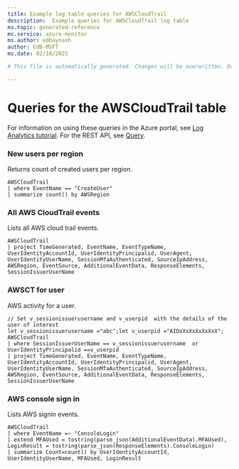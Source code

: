 ```yaml
---
title: Example log table queries for AWSCloudTrail
description:  Example queries for AWSCloudTrail log table
ms.topic: generated-reference
ms.service: azure-monitor
ms.author: edbaynash
author: EdB-MSFT
ms.date: 02/18/2025

# This file is automatically generated. Changes will be overwritten. Do not change this file directly. 

---
```


# Queries for the AWSCloudTrail table

For information on using these queries in the Azure portal, see [Log Analytics tutorial](/azure/azure-monitor/logs/log-analytics-tutorial). For the REST API, see [Query](/rest/api/loganalytics/query).


### New users per region  


Returns count of created users per region.  

```query
AWSCloudTrail
| where EventName == "CreateUser"
| summarize count() by AWSRegion
```



### All AWS CloudTrail events  


Lists all AWS cloud trail events.  

```query
AWSCloudTrail
| project TimeGenerated, EventName, EventTypeName, UserIdentityAccountId, UserIdentityPrincipalid, UserAgent, UserIdentityUserName, SessionMfaAuthenticated, SourceIpAddress, AWSRegion, EventSource, AdditionalEventData, ResponseElements, SessionIssuerUserName
```



### AWSCT for user  


AWS activity for a user.  

```query
// Set v_sessionissuerusername and v_userpid  with the details of the user of interest
let v_sessionissuerusername ="abc";let v_userpid ="AIDxXxXxXxXxXxX";
AWSCloudTrail
| where SessionIssuerUserName == v_sessionissuerusername  or UserIdentityPrincipalid ==v_userpid
| project TimeGenerated, EventName, EventTypeName, UserIdentityAccountId, UserIdentityPrincipalid, UserAgent,     UserIdentityUserName, SessionMfaAuthenticated, SourceIpAddress, AWSRegion, EventSource, AdditionalEventData, ResponseElements, SessionIssuerUserName
```



### AWS console sign in  


Lists AWS signin events.  

```query
AWSCloudTrail
| where EventName =~ "ConsoleLogin"
| extend MFAUsed = tostring(parse_json(AdditionalEventData).MFAUsed), LoginResult = tostring(parse_json(ResponseElements).ConsoleLogin)
| summarize Count=count() by UserIdentityAccountId, UserIdentityUserName, MFAUsed, LoginResult
```

